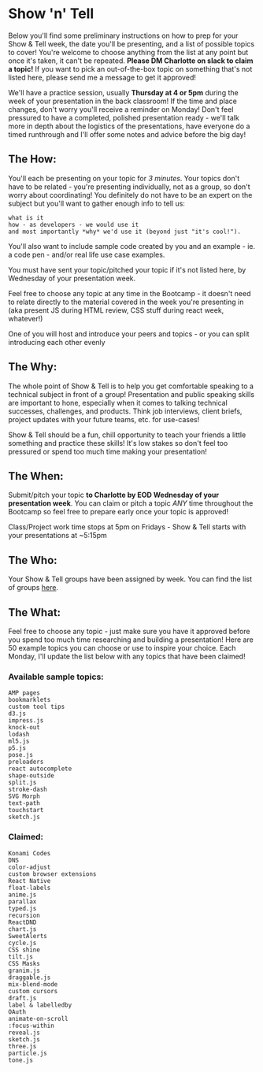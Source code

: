 # Show 'n' Tell

Below you'll find some preliminary instructions on how to prep for your Show & Tell week, the date you'll be presenting, and a list of possible topics to cover!  You're welcome to choose anything from the list at any point but once it's taken, it can't be repeated. **Please DM Charlotte on slack to claim a topic!** If you want to pick an out-of-the-box topic on something that's not listed here, please send me a message to get it approved! 

We'll have a practice session, usually **Thursday at 4 or 5pm** during the week of your presentation in the back classroom! If the time and place changes, don't worry you'll receive a reminder on Monday! Don't feel pressured to have a completed, polished presentation ready - we'll talk more in depth about the logistics of the presentations, have everyone do a timed runthrough and I'll offer some notes and advice before the big day!

## The How:
You'll each be presenting on your topic for *3 minutes*. Your topics don't have to be related - you're presenting individually, not as a group, so don't worry about coordinating! You definitely do not have to be an expert on the subject but you'll want to gather enough info to tell us:
```
what is it
how - as developers - we would use it
and most importantly *why* we'd use it (beyond just "it's cool!"). 
```
You'll also want to include sample code created by you and an example - ie. a code pen - and/or real life use case examples. 

You must have sent your topic/pitched your topic if it's not listed here, by Wednesday of your presentation week.

Feel free to choose any topic at any time in the Bootcamp - it doesn't need to relate directly to the material covered in the week you're presenting in (aka present JS during HTML review, CSS stuff during react week, whatever!)

One of you will host and introduce your peers and topics - or you can split introducing each other evenly

## The Why:
The whole point of Show & Tell is to help you get comfortable speaking to a technical subject in front of a group! Presentation and public speaking skills are important to hone, especially when it comes to talking technical successes, challenges, and products. Think job interviews, client briefs, project updates with your future teams, etc. for use-cases!

Show & Tell should be a fun, chill opportunity to teach your friends a little something and practice these skills! It's low stakes so don't feel too pressured or spend too much time making your presentation! 

## The When:
Submit/pitch your topic **to Charlotte by EOD Wednesday of your presentation week**. You can claim or pitch a topic *ANY* time throughout the Bootcamp so feel free to prepare early once your topic is approved!

Class/Project work time stops at 5pm on Fridays - Show & Tell starts with your presentations at ~5:15pm

## The Who:
Your Show & Tell groups have been assigned by week. You can find the list of groups [here](https://docs.google.com/spreadsheets/d/1BJcOU0NTPuH9FJcuvqABjMNM2h8X24lpx_fPKzrO0m4/edit?usp=sharing).

## The What:
Feel free to choose any topic - just make sure you have it approved before you spend too much time researching and building a presentation! Here are 50 example topics you can choose or use to inspire your choice. Each Monday, I'll update the list below with any topics that have been claimed!

### Available sample topics:
```
AMP pages
bookmarklets
custom tool tips
d3.js
impress.js
knock-out
lodash
ml5.js
p5.js
pose.js
preloaders
react autocomplete
shape-outside
split.js
stroke-dash
SVG Morph
text-path
touchstart
sketch.js
```

### Claimed:
```
Konami Codes
DNS
color-adjust
custom browser extensions
React Native
float-labels
anime.js
parallax
typed.js
recursion
ReactDND
chart.js
SweetAlerts
cycle.js
CSS shine
tilt.js
CSS Masks
granim.js
draggable.js
mix-blend-mode
custom cursors
draft.js
label & labelledby
OAuth
animate-on-scroll
:focus-within
reveal.js
sketch.js
three.js
particle.js
tone.js
```
